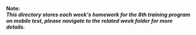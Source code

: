 **Note:**  
***This directory stores each week's homework for the 8th training program on mobile test, please navigate to the related week folder for more details.***

